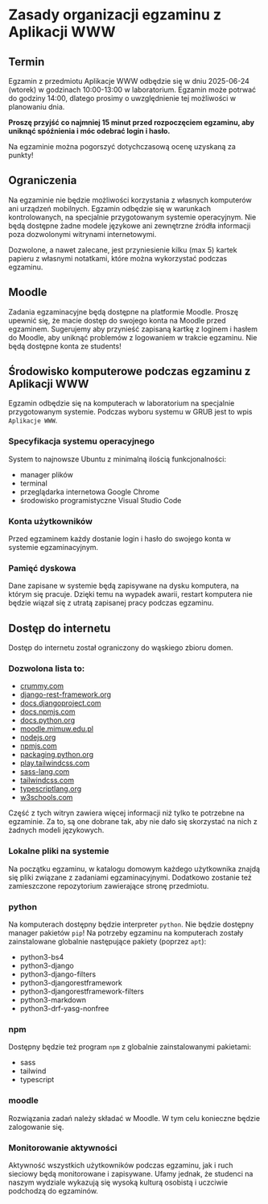 # Zasady organizacji egzaminu z Aplikacji WWW

## Termin

Egzamin z przedmiotu Aplikacje WWW odbędzie się w dniu 2025-06-24 (wtorek) w godzinach 10:00-13:00 w laboratorium. Egzamin może potrwać do godziny 14:00, dlatego prosimy o uwzględnienie tej możliwości w planowaniu dnia.

**Proszę przyjść co najmniej 15 minut przed rozpoczęciem egzaminu, aby uniknąć spóźnienia i móc odebrać login i hasło.**

Na egzaminie można pogorszyć dotychczasową ocenę uzyskaną za punkty!

## Ograniczenia

Na egzaminie nie będzie możliwości korzystania z własnych komputerów ani urządzeń mobilnych. Egzamin odbędzie się w warunkach kontrolowanych, na specjalnie przygotowanym systemie operacyjnym. Nie będą dostępne żadne modele językowe ani zewnętrzne źródła informacji poza dozwolonymi witrynami internetowymi.

Dozwolone, a nawet zalecane, jest przyniesienie kilku (max 5) kartek papieru z własnymi notatkami, które można wykorzystać podczas egzaminu.

## Moodle

Zadania egzaminacyjne będą dostępne na platformie Moodle. Proszę upewnić się, że macie dostęp do swojego konta na Moodle przed egzaminem. Sugerujemy aby przynieść zapisaną kartkę z loginem i hasłem do Moodle, aby uniknąć problemów z logowaniem w trakcie egzaminu. Nie będą dostępne konta ze students!

## Środowisko komputerowe podczas egzaminu z Aplikacji WWW

Egzamin odbędzie się na komputerach w laboratorium na specjalnie przygotowanym systemie. Podczas wyboru systemu w GRUB jest to wpis `Aplikacje WWW`.

### Specyfikacja systemu operacyjnego

System to najnowsze Ubuntu z minimalną ilością funkcjonalności:

- manager plików
- terminal
- przeglądarka internetowa Google Chrome
- środowisko programistyczne Visual Studio Code

### Konta użytkowników

Przed egzaminem każdy dostanie login i hasło do swojego konta w systemie egzaminacyjnym.

### Pamięć dyskowa

Dane zapisane w systemie będą zapisywane na dysku komputera,
na którym się pracuje. Dzięki temu na wypadek awarii,
restart komputera nie będzie wiązał się z utratą zapisanej pracy
podczas egzaminu.

## Dostęp do internetu

Dostęp do internetu został ograniczony do wąskiego zbioru domen.

### Dozwolona lista to:

- [crummy.com](https://crummy.com)
- [django-rest-framework.org](https://django-rest-framework.org)
- [docs.djangoproject.com](https://docs.djangoproject.com)
- [docs.npmjs.com](https://docs.npmjs.com)
- [docs.python.org](https://docs.python.org)
- [moodle.mimuw.edu.pl](https://moodle.mimuw.edu.pl)
- [nodejs.org](https://nodejs.org)
- [npmjs.com](https://npmjs.com)
- [packaging.python.org](https://packaging.python.org)
- [play.tailwindcss.com](https://play.tailwindcss.com)
- [sass-lang.com](https://sass-lang.com)
- [tailwindcss.com](https://tailwindcss.com)
- [typescriptlang.org](https://typescriptlang.org)
- [w3schools.com](https://w3schools.com)

Część z tych witryn zawiera więcej informacji niż tylko te potrzebne na egzaminie. Za to, są one dobrane tak, aby nie dało się skorzystać na nich z żadnych modeli językowych.

### Lokalne pliki na systemie

Na początku egzaminu, w katalogu domowym każdego użytkownika znajdą się
pliki związane z zadaniami egzaminacyjnymi.
Dodatkowo zostanie też zamieszczone repozytorium zawierające stronę przedmiotu.

### python

Na komputerach dostępny będzie interpreter `python`.
Nie będzie dostępny manager pakietów `pip`!
Na potrzeby egzaminu na komputerach zostały zainstalowane globalnie następujące pakiety (poprzez `apt`):

- python3-bs4
- python3-django
- python3-django-filters
- python3-djangorestframework
- python3-djangorestframework-filters
- python3-markdown
- python3-drf-yasg-nonfree

### npm

Dostępny będzie też program `npm` z globalnie zainstalowanymi pakietami:

- sass
- tailwind
- typescript

### moodle

Rozwiązania zadań należy składać w Moodle.
W tym celu konieczne będzie zalogowanie się.

### Monitorowanie aktywności

Aktywność wszystkich użytkowników podczas egzaminu, jak i ruch sieciowy będą monitorowane i zapisywane. Ufamy jednak, że studenci na naszym wydziale wykazują się wysoką kulturą osobistą i uczciwie podchodzą do egzaminów.
